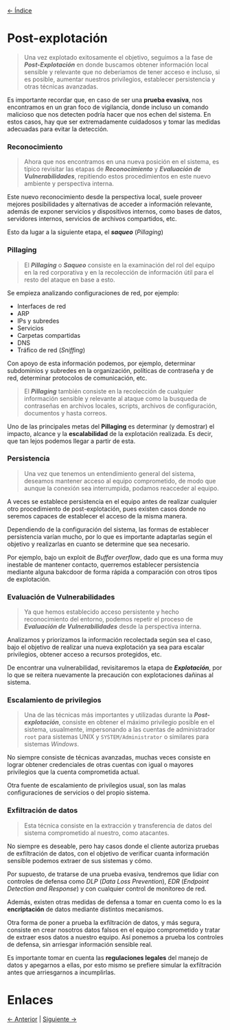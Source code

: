 [<- Índice](../Pentesting.md)
# Post-explotación

> Una vez explotado exitosamente el objetivo, seguimos a la fase de ***Post-Explotación*** en donde buscamos obtener información local sensible y relevante que no deberiamos de tener acceso e incluso, si es posible, aumentar nuestros privilegios, establecer persistencia y otras técnicas avanzadas.

Es importante recordar que, en caso de ser una **prueba evasiva**, nos encontramos en un gran foco de vigilancia, donde incluso un comando malicioso que nos detecten podría hacer que nos echen del sistema.
En estos casos, hay que ser extremadamente cuidadosos y tomar las medidas adecuadas para evitar la detección.

### Reconocimiento

> Ahora que nos encontramos en una nueva posición en el sistema, es típico revisitar las etapas de ***Reconocimiento*** y ***Evaluación de Vulnerabilidades***, repitiendo estos procedimientos en este nuevo ambiente y perspectiva interna.

Este nuevo reconocimiento desde la perspectiva local, suele proveer mejores posibilidades y alternativas de acceder a información relevante, además de exponer servicios y dispositivos internos, como bases de datos, servidores internos, servicios de archivos compartidos, etc.

Esto da lugar a la siguiente etapa, el ***saqueo*** (*Pillaging*)

### Pillaging

> El ***Pillaging*** o ***Saqueo*** consiste en la examinación del rol del equipo en la red corporativa y en la recolección de información útil para el resto del ataque en base a esto.

Se empieza analizando configuraciones de red, por ejemplo:

- Interfaces de red
- ARP
- IPs y subredes
- Servicios
- Carpetas compartidas
- DNS
- Tráfico de red (*Sniffing*)

Con apoyo de esta información podemos, por ejemplo, determinar subdominios y subredes en la organización, políticas de contraseña y de red, determinar protocolos de comunicación, etc.

> El ***Pillaging*** también consiste en la recolección de cualquier información sensible y relevante al ataque como la busqueda de contraseñas en archivos locales, scripts, archivos de configuración, documentos y hasta correos.

Uno de las principales metas del **Pillaging** es determinar (y demostrar) el impacto, alcance y la **escalabilidad** de la explotación realizada.
Es decir, que tan lejos podemos llegar a partir de esta.

### Persistencia

> Una vez que tenemos un entendimiento general del sistema, deseamos mantener acceso al equipo comprometido, de modo que aunque la conexión sea interrumpida, podamos reacceder al equipo.

A veces se establece persistencia en el equipo antes de realizar cualquier otro procedimiento de post-explotación, pues existen casos donde no seremos capaces de establecer el acceso de la misma manera.

Dependiendo de la configuración del sistema, las formas de establecer persistencia varían mucho, por lo que es importante adaptarlas según el objetivo y realizarlas en cuanto se determine que sea necesario.

Por ejemplo, bajo un exploit de *Buffer overflow*, dado que es una forma muy inestable de mantener contacto, querremos establecer persistencia mediante alguna bakcdoor de forma rápida a comparación con otros tipos de explotación.

### Evaluación de Vulnerabilidades

> Ya que hemos establecido acceso persistente y hecho reconocimiento del entorno, podemos repetir el proceso de ***Evaluación de Vulnerabilidades*** desde la perspectiva interna.

Analizamos y priorizamos la información recolectada según sea el caso, bajo el objetivo de realizar una nueva explotación ya sea para escalar privilegios, obtener acceso a recursos protegidos, etc.

De encontrar una vulnerabilidad, revisitaremos la etapa de ***Explotación***, por lo que se reitera nuevamente la precaución con explotaciones dañinas al sistema.

### Escalamiento de privilegios

> Una de las técnicas más importantes y utilizadas durante la ***Post-explotación***, consiste en obtener el máximo privilegio posible en el sistema, usualmente, impersonando a las cuentas de administrador `root` para sistemas UNIX y `SYSTEM/Administrator` o similares para sistemas *Windows*.

No siempre consiste de técnicas avanzadas, muchas veces consiste en lograr obtener credenciales de otras cuentas con igual o mayores privilegios que la cuenta comprometida actual.

Otra fuente de escalamiento de privilegios usual, son las malas configuraciones de servicios o del propio sistema.

### Exfiltración de datos

> Esta técnica consiste en la extracción y transferencia de datos del sistema comprometido al nuestro, como atacantes.

No siempre es deseable, pero hay casos donde el cliente autoriza pruebas de exfiltración de datos, con el objetivo de verificar cuanta información sensible podemos extraer de sus sistemas y cómo.

Por supuesto, de tratarse de una prueba evasiva, tendremos que lidiar con controles de defensa como *DLP* (*Data Loss Prevention*), *EDR* (*Endpoint Detection and Response*) y con cualquier control de monitoreo de red.

Además, existen otras medidas de defensa a tomar en cuenta como lo es la **encriptación** de datos mediante distintos mecanismos.

Otra forma de poner a prueba la exfiltración de datos, y más segura, consiste en crear nosotros datos falsos en el equipo comprometido y tratar de extraer esos datos a nuestro equipo.
Así ponemos a prueba los controles de defensa, sin arriesgar información sensible real.

Es importante tomar en cuenta las **regulaciones legales** del manejo de datos y apegarnos a ellas, por esto mismo se prefiere simular la exfiltración antes que arriesgarnos a incumplirlas.

# Enlaces

[<- Anterior](Evaluacion.md) | [Siguiente ->](MovimientoLateral.md)